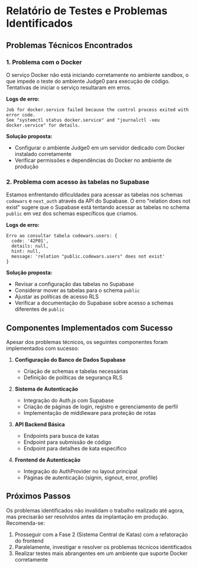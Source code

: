 # Relatório de Testes e Problemas Identificados

## Problemas Técnicos Encontrados

### 1. Problema com o Docker
O serviço Docker não está iniciando corretamente no ambiente sandbox, o que impede o teste do ambiente Judge0 para execução de código. Tentativas de iniciar o serviço resultaram em erros.

**Logs de erro:**
```
Job for docker.service failed because the control process exited with error code.
See "systemctl status docker.service" and "journalctl -xeu docker.service" for details.
```

**Solução proposta:**
- Configurar o ambiente Judge0 em um servidor dedicado com Docker instalado corretamente
- Verificar permissões e dependências do Docker no ambiente de produção

### 2. Problema com acesso às tabelas no Supabase
Estamos enfrentando dificuldades para acessar as tabelas nos schemas `codewars` e `next_auth` através da API do Supabase. O erro "relation does not exist" sugere que o Supabase está tentando acessar as tabelas no schema `public` em vez dos schemas específicos que criamos.

**Logs de erro:**
```
Erro ao consultar tabela codewars.users: {
  code: '42P01',
  details: null,
  hint: null,
  message: 'relation "public.codewars.users" does not exist'
}
```

**Solução proposta:**
- Revisar a configuração das tabelas no Supabase
- Considerar mover as tabelas para o schema `public`
- Ajustar as políticas de acesso RLS
- Verificar a documentação do Supabase sobre acesso a schemas diferentes de `public`

## Componentes Implementados com Sucesso

Apesar dos problemas técnicos, os seguintes componentes foram implementados com sucesso:

1. **Configuração do Banco de Dados Supabase**
   - Criação de schemas e tabelas necessárias
   - Definição de políticas de segurança RLS

2. **Sistema de Autenticação**
   - Integração do Auth.js com Supabase
   - Criação de páginas de login, registro e gerenciamento de perfil
   - Implementação de middleware para proteção de rotas

3. **API Backend Básica**
   - Endpoints para busca de katas
   - Endpoint para submissão de código
   - Endpoint para detalhes de kata específico

4. **Frontend de Autenticação**
   - Integração do AuthProvider no layout principal
   - Páginas de autenticação (signin, signout, error, profile)

## Próximos Passos

Os problemas identificados não invalidam o trabalho realizado até agora, mas precisarão ser resolvidos antes da implantação em produção. Recomenda-se:

1. Prosseguir com a Fase 2 (Sistema Central de Katas) com a refatoração do frontend
2. Paralelamente, investigar e resolver os problemas técnicos identificados
3. Realizar testes mais abrangentes em um ambiente que suporte Docker corretamente
